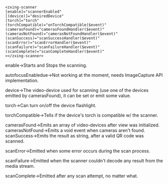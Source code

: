     <zxing-scanner
    [enable]="scannerEnabled" 
    [(device)]="desiredDevice"
    [torch]="torch"
    (torchCompatible)="onTorchCompatible($event)"
    (camerasFound)="camerasFoundHandler($event)"
    (camerasNotFound)="camerasNotFoundHandler($event)"
    (scanSuccess)="scanSuccessHandler($event)"
    (scanError)="scanErrorHandler($event)"
    (scanFailure)="scanFailureHandler($event)"
    (scanComplete)="scanCompleteHandler($event)"
    ></zxing-scanner>


enable->Starts and Stops the scanning.

autofocusEnabledue->Not working at the moment, needs ImageCapture API implementation.

device->The video-device used for scanning (use one of the devices emitted by camerasFound), it can be set or emit some value.

torch->Can turn on/off the device flashlight.

torchCompatible->Tells if the device's torch is compatible w/ the scanner.

camerasFound->Emits an array of video-devices after view was initialized.
camerasNotFound->Emits a void event when cameras aren't found.
scanSuccess->Emits the result as string, after a valid QR code was scanned.

scanError->Emitted when some error occurs during the scan process.

scanFailure->Emitted when the scanner couldn't decode any result from the media stream.

scanComplete->Emitted after any scan attempt, no matter what.
       